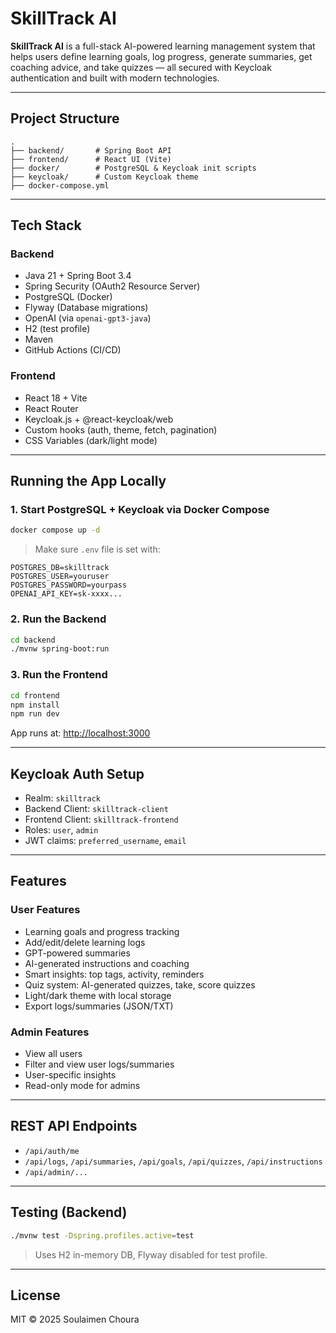 # SkillTrack AI

**SkillTrack AI** is a full-stack AI-powered learning management system that helps users define learning goals, log
progress, generate summaries, get coaching advice, and take quizzes — all secured with Keycloak authentication and built
with modern technologies.

---

## Project Structure

```
.
├── backend/       # Spring Boot API
├── frontend/      # React UI (Vite)
├── docker/        # PostgreSQL & Keycloak init scripts
├── keycloak/      # Custom Keycloak theme
├── docker-compose.yml
```

---

## Tech Stack

### Backend

- Java 21 + Spring Boot 3.4
- Spring Security (OAuth2 Resource Server)
- PostgreSQL (Docker)
- Flyway (Database migrations)
- OpenAI (via `openai-gpt3-java`)
- H2 (test profile)
- Maven
- GitHub Actions (CI/CD)

### Frontend

- React 18 + Vite
- React Router
- Keycloak.js + @react-keycloak/web
- Custom hooks (auth, theme, fetch, pagination)
- CSS Variables (dark/light mode)

---

## Running the App Locally

### 1. Start PostgreSQL + Keycloak via Docker Compose

```bash
docker compose up -d
```

> Make sure `.env` file is set with:

```env
POSTGRES_DB=skilltrack
POSTGRES_USER=youruser
POSTGRES_PASSWORD=yourpass
OPENAI_API_KEY=sk-xxxx...
```

### 2. Run the Backend

```bash
cd backend
./mvnw spring-boot:run
```

### 3. Run the Frontend

```bash
cd frontend
npm install
npm run dev
```

App runs at: [http://localhost:3000](http://localhost:3000)

---

## Keycloak Auth Setup

- Realm: `skilltrack`
- Backend Client: `skilltrack-client`
- Frontend Client: `skilltrack-frontend`
- Roles: `user`, `admin`
- JWT claims: `preferred_username`, `email`

---

## Features

### User Features

- Learning goals and progress tracking
- Add/edit/delete learning logs
- GPT-powered summaries
- AI-generated instructions and coaching
- Smart insights: top tags, activity, reminders
- Quiz system: AI-generated quizzes, take, score quizzes
- Light/dark theme with local storage
- Export logs/summaries (JSON/TXT)

### Admin Features

- View all users
- Filter and view user logs/summaries
- User-specific insights
- Read-only mode for admins

---

## REST API Endpoints

- `/api/auth/me`
- `/api/logs`, `/api/summaries`, `/api/goals`, `/api/quizzes`, `/api/instructions`
- `/api/admin/...`

---

## Testing (Backend)

```bash
./mvnw test -Dspring.profiles.active=test
```

> Uses H2 in-memory DB, Flyway disabled for test profile.

---

## License

MIT © 2025 Soulaimen Choura
